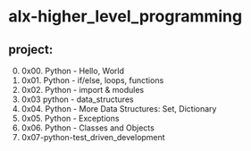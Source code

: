 # alx-higher_level_programming

## project:

0. 0x00. Python - Hello, World
1. 0x01. Python - if/else, loops, functions
2. 0x02. Python - import & modules
3. 0x03 python - data_structures
4. 0x04. Python - More Data Structures: Set, Dictionary
5. 0x05. Python - Exceptions
6. 0x06. Python - Classes and Objects
7. 0x07-python-test_driven_development
